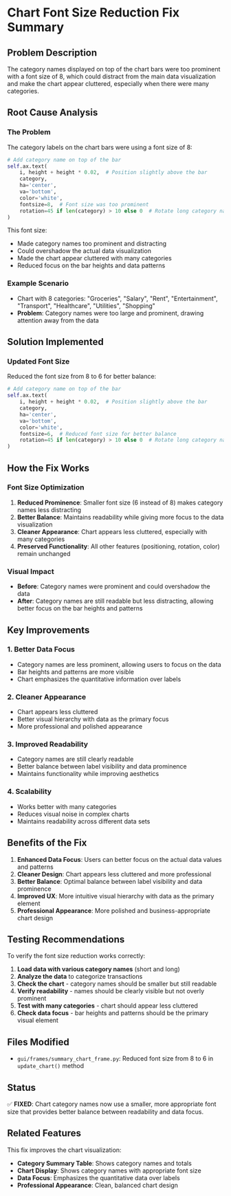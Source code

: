 # Chart Font Size Reduction Fix Summary

## Problem Description

The category names displayed on top of the chart bars were too prominent with a font size of 8, which could distract from the main data visualization and make the chart appear cluttered, especially when there were many categories.

## Root Cause Analysis

### The Problem

The category labels on the chart bars were using a font size of 8:

```python
# Add category name on top of the bar
self.ax.text(
    i, height + height * 0.02,  # Position slightly above the bar
    category,
    ha='center',
    va='bottom',
    color='white',
    fontsize=8,  # Font size was too prominent
    rotation=45 if len(category) > 10 else 0  # Rotate long category names
)
```

This font size:

- Made category names too prominent and distracting
- Could overshadow the actual data visualization
- Made the chart appear cluttered with many categories
- Reduced focus on the bar heights and data patterns

### Example Scenario

- Chart with 8 categories: "Groceries", "Salary", "Rent", "Entertainment", "Transport", "Healthcare", "Utilities", "Shopping"
- **Problem**: Category names were too large and prominent, drawing attention away from the data

## Solution Implemented

### Updated Font Size

Reduced the font size from 8 to 6 for better balance:

```python
# Add category name on top of the bar
self.ax.text(
    i, height + height * 0.02,  # Position slightly above the bar
    category,
    ha='center',
    va='bottom',
    color='white',
    fontsize=6,  # Reduced font size for better balance
    rotation=45 if len(category) > 10 else 0  # Rotate long category names
)
```

## How the Fix Works

### Font Size Optimization

1. **Reduced Prominence**: Smaller font size (6 instead of 8) makes category names less distracting
2. **Better Balance**: Maintains readability while giving more focus to the data visualization
3. **Cleaner Appearance**: Chart appears less cluttered, especially with many categories
4. **Preserved Functionality**: All other features (positioning, rotation, color) remain unchanged

### Visual Impact

- **Before**: Category names were prominent and could overshadow the data
- **After**: Category names are still readable but less distracting, allowing better focus on the bar heights and patterns

## Key Improvements

### 1. **Better Data Focus**

- Category names are less prominent, allowing users to focus on the data
- Bar heights and patterns are more visible
- Chart emphasizes the quantitative information over labels

### 2. **Cleaner Appearance**

- Chart appears less cluttered
- Better visual hierarchy with data as the primary focus
- More professional and polished appearance

### 3. **Improved Readability**

- Category names are still clearly readable
- Better balance between label visibility and data prominence
- Maintains functionality while improving aesthetics

### 4. **Scalability**

- Works better with many categories
- Reduces visual noise in complex charts
- Maintains readability across different data sets

## Benefits of the Fix

1. **Enhanced Data Focus**: Users can better focus on the actual data values and patterns
2. **Cleaner Design**: Chart appears less cluttered and more professional
3. **Better Balance**: Optimal balance between label visibility and data prominence
4. **Improved UX**: More intuitive visual hierarchy with data as the primary element
5. **Professional Appearance**: More polished and business-appropriate chart design

## Testing Recommendations

To verify the font size reduction works correctly:

1. **Load data with various category names** (short and long)
2. **Analyze the data** to categorize transactions
3. **Check the chart** - category names should be smaller but still readable
4. **Verify readability** - names should be clearly visible but not overly prominent
5. **Test with many categories** - chart should appear less cluttered
6. **Check data focus** - bar heights and patterns should be the primary visual element

## Files Modified

- `gui/frames/summary_chart_frame.py`: Reduced font size from 8 to 6 in `update_chart()` method

## Status

✅ **FIXED**: Chart category names now use a smaller, more appropriate font size that provides better balance between readability and data focus.

## Related Features

This fix improves the chart visualization:

- **Category Summary Table**: Shows category names and totals
- **Chart Display**: Shows category names with appropriate font size
- **Data Focus**: Emphasizes the quantitative data over labels
- **Professional Appearance**: Clean, balanced chart design
